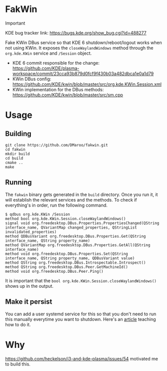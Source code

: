 # FakWin


> [!IMPORTANT]
> KDE bug tracker link: https://bugs.kde.org/show_bug.cgi?id=488277

Fake KWin DBus service so that KDE 6 shutdown/reboot/logout works when not using KWin. It exposes the `closeWaylandWindows` method through the `org.kde.KWin` service and `/Session` object.

 - KDE 6 commit responsible for the change: https://github.com/KDE/plasma-workspace/commit/23cca93b879d0fcf9f430b03a482dbca1e0a1d79
 - KWin DBus config: https://github.com/KDE/kwin/blob/master/src/org.kde.KWin.Session.xml
 - KWin implementation for the DBus methods: https://github.com/KDE/kwin/blob/master/src/sm.cpp

# Usage

## Building

```
git clone https://github.com/DMaroo/fakwin.git
cd fakwin
mkdir build
cd build
cmake ..
make
```

## Running

The `fakwin` binary gets generated in the `build` directory. Once you run it, it will establish the relevant services and the methods. To check if everything's in order, run the following command.

```
$ qdbus org.kde.KWin /Session
method bool org.kde.KWin.Session.closeWaylandWindows()
signal void org.freedesktop.DBus.Properties.PropertiesChanged(QString interface_name, QVariantMap changed_properties, QStringList invalidated_properties)
method QDBusVariant org.freedesktop.DBus.Properties.Get(QString interface_name, QString property_name)
method QVariantMap org.freedesktop.DBus.Properties.GetAll(QString interface_name)
method void org.freedesktop.DBus.Properties.Set(QString interface_name, QString property_name, QDBusVariant value)
method QString org.freedesktop.DBus.Introspectable.Introspect()
method QString org.freedesktop.DBus.Peer.GetMachineId()
method void org.freedesktop.DBus.Peer.Ping()
```

It is important that the `bool org.kde.KWin.Session.closeWaylandWindows()` shows up in the output.

## Make it persist

You can add a user systemd service for this so that you don't need to run this manually everytime you want to shutdown. Here's an [article](https://www.linode.com/docs/guides/start-service-at-boot/) teaching how to do it.

# Why

https://github.com/heckelson/i3-and-kde-plasma/issues/54 motivated me to build this.

